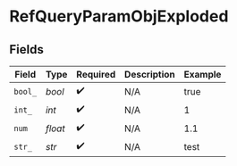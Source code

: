 # RefQueryParamObjExploded


## Fields

| Field              | Type               | Required           | Description        | Example            |
| ------------------ | ------------------ | ------------------ | ------------------ | ------------------ |
| `bool_`            | *bool*             | :heavy_check_mark: | N/A                | true               |
| `int_`             | *int*              | :heavy_check_mark: | N/A                | 1                  |
| `num`              | *float*            | :heavy_check_mark: | N/A                | 1.1                |
| `str_`             | *str*              | :heavy_check_mark: | N/A                | test               |